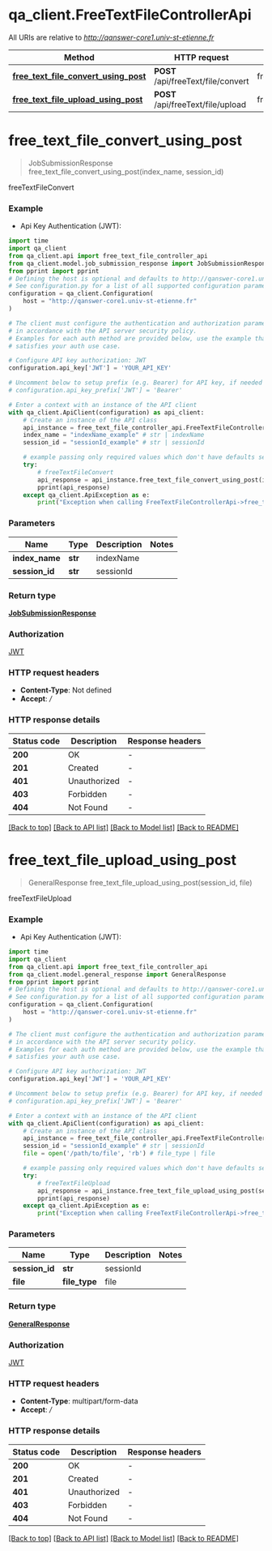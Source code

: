 # qa_client.FreeTextFileControllerApi

All URIs are relative to *http://qanswer-core1.univ-st-etienne.fr*

Method | HTTP request | Description
------------- | ------------- | -------------
[**free_text_file_convert_using_post**](FreeTextFileControllerApi.md#free_text_file_convert_using_post) | **POST** /api/freeText/file/convert | freeTextFileConvert
[**free_text_file_upload_using_post**](FreeTextFileControllerApi.md#free_text_file_upload_using_post) | **POST** /api/freeText/file/upload | freeTextFileUpload


# **free_text_file_convert_using_post**
> JobSubmissionResponse free_text_file_convert_using_post(index_name, session_id)

freeTextFileConvert

### Example

* Api Key Authentication (JWT):

```python
import time
import qa_client
from qa_client.api import free_text_file_controller_api
from qa_client.model.job_submission_response import JobSubmissionResponse
from pprint import pprint
# Defining the host is optional and defaults to http://qanswer-core1.univ-st-etienne.fr
# See configuration.py for a list of all supported configuration parameters.
configuration = qa_client.Configuration(
    host = "http://qanswer-core1.univ-st-etienne.fr"
)

# The client must configure the authentication and authorization parameters
# in accordance with the API server security policy.
# Examples for each auth method are provided below, use the example that
# satisfies your auth use case.

# Configure API key authorization: JWT
configuration.api_key['JWT'] = 'YOUR_API_KEY'

# Uncomment below to setup prefix (e.g. Bearer) for API key, if needed
# configuration.api_key_prefix['JWT'] = 'Bearer'

# Enter a context with an instance of the API client
with qa_client.ApiClient(configuration) as api_client:
    # Create an instance of the API class
    api_instance = free_text_file_controller_api.FreeTextFileControllerApi(api_client)
    index_name = "indexName_example" # str | indexName
    session_id = "sessionId_example" # str | sessionId

    # example passing only required values which don't have defaults set
    try:
        # freeTextFileConvert
        api_response = api_instance.free_text_file_convert_using_post(index_name, session_id)
        pprint(api_response)
    except qa_client.ApiException as e:
        print("Exception when calling FreeTextFileControllerApi->free_text_file_convert_using_post: %s\n" % e)
```


### Parameters

Name | Type | Description  | Notes
------------- | ------------- | ------------- | -------------
 **index_name** | **str**| indexName |
 **session_id** | **str**| sessionId |

### Return type

[**JobSubmissionResponse**](JobSubmissionResponse.md)

### Authorization

[JWT](../README.md#JWT)

### HTTP request headers

 - **Content-Type**: Not defined
 - **Accept**: */*


### HTTP response details

| Status code | Description | Response headers |
|-------------|-------------|------------------|
**200** | OK |  -  |
**201** | Created |  -  |
**401** | Unauthorized |  -  |
**403** | Forbidden |  -  |
**404** | Not Found |  -  |

[[Back to top]](#) [[Back to API list]](../README.md#documentation-for-api-endpoints) [[Back to Model list]](../README.md#documentation-for-models) [[Back to README]](../README.md)

# **free_text_file_upload_using_post**
> GeneralResponse free_text_file_upload_using_post(session_id, file)

freeTextFileUpload

### Example

* Api Key Authentication (JWT):

```python
import time
import qa_client
from qa_client.api import free_text_file_controller_api
from qa_client.model.general_response import GeneralResponse
from pprint import pprint
# Defining the host is optional and defaults to http://qanswer-core1.univ-st-etienne.fr
# See configuration.py for a list of all supported configuration parameters.
configuration = qa_client.Configuration(
    host = "http://qanswer-core1.univ-st-etienne.fr"
)

# The client must configure the authentication and authorization parameters
# in accordance with the API server security policy.
# Examples for each auth method are provided below, use the example that
# satisfies your auth use case.

# Configure API key authorization: JWT
configuration.api_key['JWT'] = 'YOUR_API_KEY'

# Uncomment below to setup prefix (e.g. Bearer) for API key, if needed
# configuration.api_key_prefix['JWT'] = 'Bearer'

# Enter a context with an instance of the API client
with qa_client.ApiClient(configuration) as api_client:
    # Create an instance of the API class
    api_instance = free_text_file_controller_api.FreeTextFileControllerApi(api_client)
    session_id = "sessionId_example" # str | sessionId
    file = open('/path/to/file', 'rb') # file_type | file

    # example passing only required values which don't have defaults set
    try:
        # freeTextFileUpload
        api_response = api_instance.free_text_file_upload_using_post(session_id, file)
        pprint(api_response)
    except qa_client.ApiException as e:
        print("Exception when calling FreeTextFileControllerApi->free_text_file_upload_using_post: %s\n" % e)
```


### Parameters

Name | Type | Description  | Notes
------------- | ------------- | ------------- | -------------
 **session_id** | **str**| sessionId |
 **file** | **file_type**| file |

### Return type

[**GeneralResponse**](GeneralResponse.md)

### Authorization

[JWT](../README.md#JWT)

### HTTP request headers

 - **Content-Type**: multipart/form-data
 - **Accept**: */*


### HTTP response details

| Status code | Description | Response headers |
|-------------|-------------|------------------|
**200** | OK |  -  |
**201** | Created |  -  |
**401** | Unauthorized |  -  |
**403** | Forbidden |  -  |
**404** | Not Found |  -  |

[[Back to top]](#) [[Back to API list]](../README.md#documentation-for-api-endpoints) [[Back to Model list]](../README.md#documentation-for-models) [[Back to README]](../README.md)

